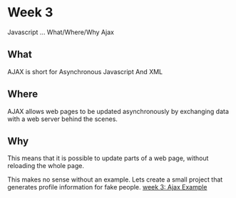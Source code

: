 # Week 3

Javascript ... What/Where/Why Ajax

## What
AJAX is short for Asynchronous Javascript And XML

## Where
AJAX allows web pages to be updated asynchronously by exchanging data with a web server behind the scenes. 

## Why
This means that it is possible to update parts of a web page, without reloading the whole page.

This makes no sense without an example. Lets create a small project that
generates profile information for fake people. [week 3: Ajax
Example](https://codepen.io/dvontrec/pen/eYpawRx)
